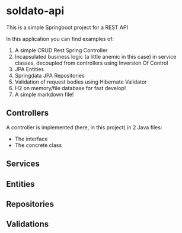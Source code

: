 # soldato-api

This is a simple Springboot project for a REST API

In this application you can find examples of:
1. A simple CRUD Rest Spring Controller
2. Incapsulated business logic (a little anemic in this case) in service classes, decoupled from controllers using Inversion Of Control
3. JPA Entities
4. Springdata JPA Repositories
5. Validation of request bodies using Hibernate Validator
6. H2 on memory/file database for fast develop!
7. A simple markdown file!

## Controllers

A controller is implemented (here, in this project) in 2 Java files:
* The interface
* The concrete class


## Services

## Entities

## Repositories

## Validations
